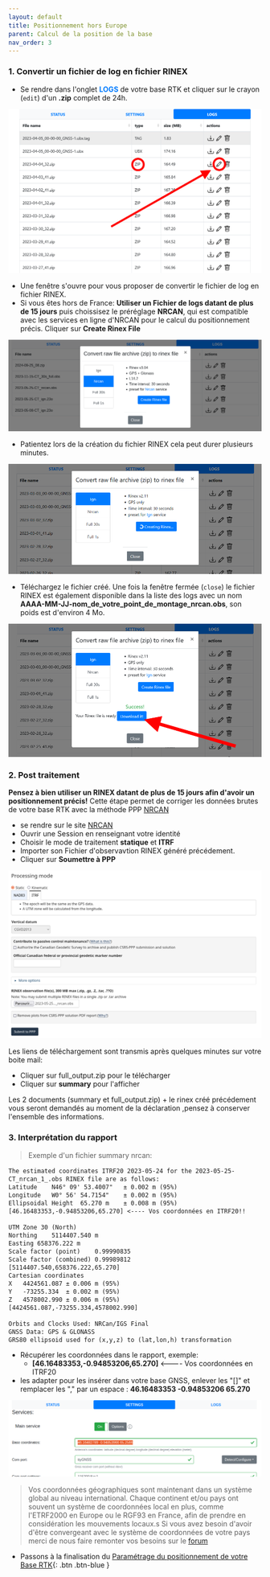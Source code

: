```yaml
---
layout: default
title: Positionnement hors Europe
parent: Calcul de la position de la base
nav_order: 3
---
```

### 1. Convertir un fichier de log en fichier RINEX

* Se rendre dans l'onglet <span style="color:#007BFF">**LOGS**</span> de votre base RTK et cliquer sur le crayon (```edit```) d'un **.zip** complet de 24h.

![log2rinex](/assets/images/positionnement/log2rinex1.png)

* Une fenêtre s'ouvre pour vous proposer de convertir le fichier de log en fichier RINEX.
* Si vous êtes hors de France: **Utiliser un Fichier de logs datant de plus de 15 jours** puis choissisez le préréglage **NRCAN**, qui est compatible avec les services en ligne d'NRCAN pour le calcul du positionnement précis. Cliquer sur **Create Rinex File**

![log2rinex](/assets/images/positionnement/log2rinex1_nrcan.png)

* Patientez lors de la création du fichier RINEX cela peut durer plusieurs minutes.

![log2rinex](/assets/images/positionnement/log2rinex3.gif)

* Téléchargez le fichier créé. Une fois la fenêtre fermée (```close```) le fichier RINEX est également disponible dans la liste des logs avec un nom **AAAA-MM-JJ-nom_de_votre_point_de_montage_nrcan.obs**, son poids est d'environ 4 Mo.

![log2rinex](/assets/images/positionnement/log2rinex4.png)


### 2. Post traitement

**Pensez à bien utiliser un RINEX datant de plus de 15 jours afin d'avoir un positionnement précis!**
Cette étape permet de corriger les données brutes de votre base RTK avec la méthode PPP [NRCAN](https://webapp.csrs-scrs.nrcan-rncan.gc.ca/geod/tools-outils/ppp.php)

* se rendre sur le site [NRCAN](https://webapp.csrs-scrs.nrcan-rncan.gc.ca/geod/tools-outils/ppp.php)
* Ouvrir une Session en renseignant votre identité
* Choisir le mode de traitement **statique** et **ITRF**
* Importer son Fichier d'observavtion RINEX généré précédement.
* Cliquer sur **Soumettre à PPP**

![log2rinex](/assets/images/positionnement/nrcan.png)

Les liens de téléchargement sont transmis après quelques minutes sur votre boite mail:

* Cliquer sur full_output.zip pour le télécharger
* Cliquer sur **summary** pour l'afficher

Les 2 documents (summary et full_output.zip) + le rinex créé précédement vous seront demandés au moment de la déclaration ,pensez à conserver l'ensemble des informations.

### 3. Interprétation du rapport

> Exemple d'un fichier summary nrcan:

```
The estimated coordinates ITRF20 2023-05-24 for the 2023-05-25-CT_nrcan_1_.obs RINEX file are as follows:
Latitude	N46° 09' 53.4007"	± 0.002 m (95%)
Longitude	W0° 56' 54.7154"	± 0.002 m (95%)
Ellipsoidal Height	65.270 m	± 0.008 m (95%)
[46.16483353,-0.94853206,65.270] <---- Vos coordonnées en ITRF20!!

UTM Zone 30 (North)
Northing	5114407.540 m
Easting	658376.222 m
Scale factor (point)	0.99990835
Scale factor (combined)	0.99989812
[5114407.540,658376.222,65.270]
Cartesian coordinates
X	4424561.087	± 0.006 m (95%)
Y	-73255.334	± 0.002 m (95%)
Z	4578002.990	± 0.006 m (95%)
[4424561.087,-73255.334,4578002.990]

Orbits and Clocks Used: NRCan/IGS Final
GNSS Data: GPS & GLONASS
GRS80 ellipsoid used for (x,y,z) to (lat,lon,h) transformation
```
* Récupérer les coordonnées dans le rapport, exemple:
	*	**[46.16483353,-0.94853206,65.270]** <---- Vos coordonnées en ITRF20
* les adapter pour les insérer dans votre base GNSS, enlever les "[]" et remplacer les  "," par un espace : **46.16483353 -0.94853206 65.270**

![itrf2etrf](/assets/images/positionnement/itrf2etrf_5.png)

> Vos coordonnées géographiques sont maintenant dans un système global au niveau international.
Chaque continent et/ou pays ont souvent un système de coordonnées local en plus, comme l'ETRF2000 en Europe ou le RGF93 en France, afin de prendre en considération les mouvements locaux.s
Si vous avez besoin d'avoir d'être convergeant avec le système de coordonnées de votre pays merci de nous faire remonter vos besoins sur le [forum](https://forum.geocommuns.fr/c/rtk-centipede/18)

* Passons à la finalisation du [Paramétrage du positionnement de votre Base RTK](param_positionnement){: .btn .btn-blue }
